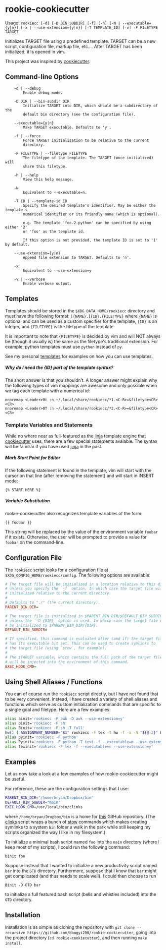 # rookie-cookiecutter

Usage: `rookiecc [-d] [-D BIN_SUBDIR] [-f] [-h] [-N | --executable={y|n}] [-x | --use-extension={y|n}] [-T TEMPLATE_ID] [-v] -F FILETYPE TARGET`

Initializes TARGET file using a predefined template. TARGET can be a new script,
configuration file, markup file, etc.... After TARGET has been initialized, it
is opened in vim.

This project was inspired by [cookiecutter].

## Command-line Options
```
    -d | --debug
        Enable debug mode.

    -D DIR | --bin-subdir DIR
        Initialize TARGET into DIR, which should be a subdirectory of the
        default bin directory (see the configuration file).

    --executable={y|n}
        Make TARGET executable. Defaults to 'y'.

    -f | --force
        Force TARGET initialization to be relative to the current
        directory.

    -F FILETYPE | --filetype FILETYPE
        The filetype of the template. The TARGET (once initialized) will
        share this filetype.

    -h | --help
        View this help message.

    -N
        Equivalent to --executable=n.

    -T ID | --template-id ID
        Specify the desired template's identifier. May be either the template's
        numerical identifier or its friendly name (which is optional).

        e.g. The template 'foo.2.python' can be specified by using either '2'
        or 'foo' as the template id.

        If this option is not provided, the template ID is set to '1' by default.

    --use-extension={y|n}
        Append file extension to TARGET. Defaults to 'n'.

    -x
        Equivalent to --use-extension=y

    -v | --verbose
        Enable verbose output.
```

## Templates

Templates should be stored in the `$XDG_DATA_HOME/rookiecc` directory and must have
the following format: `[{NAME}.]{ID}.{FILETYPE}` where `{NAME}` is optional and
can be used as a custom specifier for the template, `{ID}` is an integer, and `{FILETYPE}` is the filetype of the template.

It is important to note that `{FILETYPE}` is decided by vim and will NOT always be (though it usually is) the same as the filetype's traditional extension. For example, python templates must use `python` instead of `py`.

See my personal [templates] for examples on how you can use templates.

##### Why do I need the {ID} part of the template syntax?
The short answer is that you shouldn't. A longer answer might explain why the following types of vim mappings are awesome and only possible when we tag each template with a numerical id:
``` vim
nnoremap <Leader>0t :n ~/.local/share/rookiecc/*1.<C-R>=&filetype<CR><CR>
nnoremap <Leader>0T :n ~/.local/share/rookiecc/*2.<C-R>=&filetype<CR><CR>
```

### Template Variables and Statements
While no where near as full-featured as the [jinja] template engine that [cookiecutter] uses, there are a few special statements avaiable. The syntax will be familiar if you have used [jinja] in the past.

##### Mark Start Point for Editor
If the following statement is found in the template, vim will start with the cursor
on that line (after removing the statement) and will start in INSERT mode:
```
{% START HERE %}
```

##### Variable Substitution
rookie-cookiecutter also recognizes template variables of the form:
```
{{ foobar }}
```
This string will be replaced by the value of the environment variable `foobar` if it exists. Otherwise, the user will be prompted to provide a value for `foobar` on the command-line.

## Configuration File

The `rookiecc` script looks for a configuration file at `$XDG_CONFIG_HOME/rookiecc/config`. The following options are available:

``` ini
# The target file will be initialized in a location relative to this directory
# unless you specify the `-f` option. In which case the target file will be
# initialized relative to the current directory.
#
# Defaults to "./" (the current directory).
PARENT_BIN_DIR=

# The target file is initialized in $PARENT_BIN_DIR/$DEFAULT_BIN_SUBDIR
# unless the `-D {DIR}` option is used. In which case the target file will
# be initialized to $PARENT_BIN_DIR/{DIR}.
DEFAULT_BIN_SUBDIR=

# If specified, this command is evaluated after (and if) the target file
# has its executable bit set. This can be used to create symlinks to
# the target file (using `stow`, for example).
#
# The $TARGET variable, which contains the full path of the target file,
# will be injected into the environment of this command.
EXEC_HOOK_CMD=
```

## Using Shell Aliases / Functions

You can of course run the `rookiecc` script directly, but I have not found that to
be very convenient. Instead, I have created a variety of shell aliases and
functions which serve as custom initialization commands that are specific to a
single goal and filetype. Here are a few examples:

``` bash
alias ainit='rookiecc -F awk -D awk --use-extension=y'
alias binit='rookiecc -F sh'
alias Binit='rookiecc -F sh -T full'
hw() { ASSIGNMENT_NUMBER="$1" rookiecc -F tex -T hw -f -x -N "${@:2}" HW"$1"/hw"$1"; }
alias pyinit='rookiecc -F python'
alias Pyinit='rookiecc -F python -T test -f --executable=n --use-extension=y'
alias texinit='rookiecc -F tex -f --executable=n --use-extension=y'
```

## Examples

Let us now take a look at a few examples of how rookie-cookiecutter might be useful. 

For reference, these are the configuration settings that I use:
``` bash
PARENT_BIN_DIR="/home/bryan/Dropbox/bin"
DEFAULT_BIN_SUBDIR="main"
EXEC_HOOK_CMD=/usr/local/bin/clinks
```
where `/home/bryan/Dropbox/bin` is a home for [this][scripts] GitHub repository. (The [clinks] script wraps a bunch of [stow] commands which makes creating symlinks to a system `bin` folder a walk in the park while still keeping my scripts organized the way I like in my filesystem.)

To initialize a minimal bash script named `foo` into the `main` directory (where I keep most of my scripts), I could run the following command:
```
binit foo
```
Suppose instead that I wanted to initialize a new productivity script named `bar` into the `GTD` directory. Furthermore, suppose that I know that `bar` might get complicated (and thus needs to scale well). I could then choose to run
```
Binit -D GTD bar
```
to initialize a full featured bash script (bells and whistles included) into the `GTD` directory.

## Installation

Installation is as simple as cloning the repository with `git clone --recursive https://github.com/bbugyi200/rookie-cookiecutter`, going into the project directory (`cd rookie-cookiecutter`), and then running `make install`.

[jinja]: https://github.com/pallets/jinja
[cookiecutter]: https://github.com/audreyr/cookiecutter
[scripts]: https://github.com/bbugyi200/scripts
[clinks]: https://github.com/bbugyi200/scripts/blob/master/main/clinks
[templates]: https://github.com/bbugyi200/dotfiles/tree/master/.local/share/rookiecc
[stow]: https://www.gnu.org/software/stow/manual/stow.html
